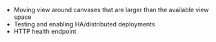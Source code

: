 * Moving view around canvases that are larger than the available view space
* Testing and enabling HA/distributed deployments
* HTTP health endpoint